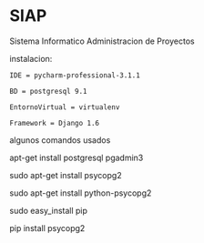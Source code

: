 SIAP
====

Sistema Informatico Administracion de Proyectos

instalacion:


    IDE = pycharm-professional-3.1.1

    BD = postgresql 9.1

    EntornoVirtual = virtualenv

    Framework = Django 1.6


algunos comandos usados


  apt-get install postgresql pgadmin3

  sudo apt-get install psycopg2

  sudo apt-get install python-psycopg2

  sudo easy_install pip

  pip install psycopg2

